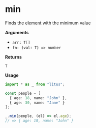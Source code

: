 # min

Finds the element with the minimum value

**Arguments**

- `arr: T[]`
- `fn: (val: T) => number`

**Returns**

`T`

**Usage**

```ts
import * as _ from "litus";

const people = [
  { age: 18, name: "John" },
  { age: 30, name: "Jane" }
];

_.min(people, (el) => el.age);
// => { age: 18, name: "John" }
```
